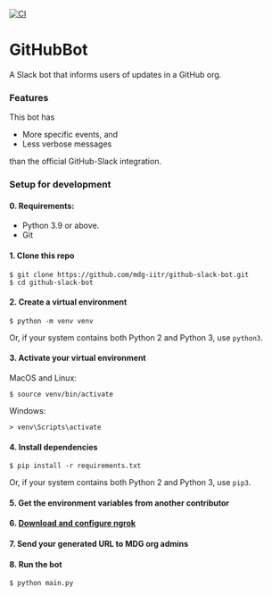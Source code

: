 [![CI](https://github.com/mdg-iitr/github-slack-bot/actions/workflows/ci.yml/badge.svg)](https://github.com/mdg-iitr/github-slack-bot/actions/workflows/ci.yml)

# GitHubBot

A Slack bot that informs users of updates in a GitHub org.

### Features

This bot has

- More specific events, and
- Less verbose messages

than the official GitHub-Slack integration.

### Setup for development

#### 0. Requirements:

 - Python 3.9 or above.
 - Git

#### 1. Clone this repo
   
```
$ git clone https://github.com/mdg-iitr/github-slack-bot.git
$ cd github-slack-bot
```

#### 2. Create a virtual environment

```
$ python -m venv venv
```
Or, if your system contains both Python 2 and Python 3, use `python3`.


#### 3. Activate your virtual environment


MacOS and Linux:
```
$ source venv/bin/activate
```

Windows:
```
> venv\Scripts\activate
```

#### 4. Install dependencies
```
$ pip install -r requirements.txt
```
Or, if your system contains both Python 2 and Python 3, use `pip3`.

#### 5. Get the environment variables from another contributor
#### 6. [Download and configure ngrok](https://betterprogramming.pub/ngrok-make-your-localhost-accessible-to-anyone-333b99e44b07)
#### 7. Send your generated URL to MDG org admins
#### 8. Run the bot

```
$ python main.py
```
